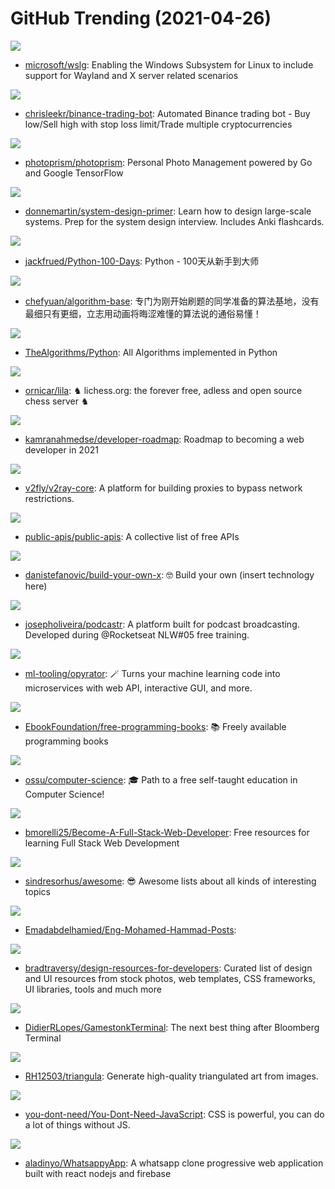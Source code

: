 # GitHub Trending (2021-04-26)

![](https://img.shields.io/badge/C%2B%2B-New%20454-green?style=flat-square&logo=appveyor)
- [microsoft/wslg](https://github.com/microsoft/wslg): Enabling the Windows Subsystem for Linux to include support for Wayland and X server related scenarios

![](https://img.shields.io/badge/JavaScript-New%20323-green?style=flat-square&logo=appveyor)
- [chrisleekr/binance-trading-bot](https://github.com/chrisleekr/binance-trading-bot): Automated Binance trading bot - Buy low/Sell high with stop loss limit/Trade multiple cryptocurrencies

![](https://img.shields.io/badge/Go-New%20471-green?style=flat-square&logo=appveyor)
- [photoprism/photoprism](https://github.com/photoprism/photoprism): Personal Photo Management powered by Go and Google TensorFlow

![](https://img.shields.io/badge/Python-New%20477-green?style=flat-square&logo=appveyor)
- [donnemartin/system-design-primer](https://github.com/donnemartin/system-design-primer): Learn how to design large-scale systems. Prep for the system design interview. Includes Anki flashcards.

![](https://img.shields.io/badge/Python-New%20187-green?style=flat-square&logo=appveyor)
- [jackfrued/Python-100-Days](https://github.com/jackfrued/Python-100-Days): Python - 100天从新手到大师

![](https://img.shields.io/badge/Java-New%20318-green?style=flat-square&logo=appveyor)
- [chefyuan/algorithm-base](https://github.com/chefyuan/algorithm-base): 专门为刚开始刷题的同学准备的算法基地，没有最细只有更细，立志用动画将晦涩难懂的算法说的通俗易懂！

![](https://img.shields.io/badge/Python-New%20532-green?style=flat-square&logo=appveyor)
- [TheAlgorithms/Python](https://github.com/TheAlgorithms/Python): All Algorithms implemented in Python

![](https://img.shields.io/badge/Scala-New%20257-green?style=flat-square&logo=appveyor)
- [ornicar/lila](https://github.com/ornicar/lila): ♞ lichess.org: the forever free, adless and open source chess server ♞

![](https://img.shields.io/badge/none-New%20702-green?style=flat-square&logo=appveyor)
- [kamranahmedse/developer-roadmap](https://github.com/kamranahmedse/developer-roadmap): Roadmap to becoming a web developer in 2021

![](https://img.shields.io/badge/Go-New%20140-green?style=flat-square&logo=appveyor)
- [v2fly/v2ray-core](https://github.com/v2fly/v2ray-core): A platform for building proxies to bypass network restrictions.

![](https://img.shields.io/badge/Python-New%20550-green?style=flat-square&logo=appveyor)
- [public-apis/public-apis](https://github.com/public-apis/public-apis): A collective list of free APIs

![](https://img.shields.io/badge/none-New%20710-green?style=flat-square&logo=appveyor)
- [danistefanovic/build-your-own-x](https://github.com/danistefanovic/build-your-own-x): 🤓 Build your own (insert technology here)

![](https://img.shields.io/badge/TypeScript-New%20152-green?style=flat-square&logo=appveyor)
- [josepholiveira/podcastr](https://github.com/josepholiveira/podcastr): A platform built for podcast broadcasting. Developed during @Rocketseat NLW#05 free training.

![](https://img.shields.io/badge/Python-New%20469-green?style=flat-square&logo=appveyor)
- [ml-tooling/opyrator](https://github.com/ml-tooling/opyrator): 🪄 Turns your machine learning code into microservices with web API, interactive GUI, and more.

![](https://img.shields.io/badge/none-New%20518-green?style=flat-square&logo=appveyor)
- [EbookFoundation/free-programming-books](https://github.com/EbookFoundation/free-programming-books): 📚 Freely available programming books

![](https://img.shields.io/badge/none-New%20454-green?style=flat-square&logo=appveyor)
- [ossu/computer-science](https://github.com/ossu/computer-science): 🎓 Path to a free self-taught education in Computer Science!

![](https://img.shields.io/badge/none-New%20230-green?style=flat-square&logo=appveyor)
- [bmorelli25/Become-A-Full-Stack-Web-Developer](https://github.com/bmorelli25/Become-A-Full-Stack-Web-Developer): Free resources for learning Full Stack Web Development

![](https://img.shields.io/badge/Shell-New%20407-green?style=flat-square&logo=appveyor)
- [sindresorhus/awesome](https://github.com/sindresorhus/awesome): 😎 Awesome lists about all kinds of interesting topics

![](https://img.shields.io/badge/none-New%2017-green?style=flat-square&logo=appveyor)
- [Emadabdelhamied/Eng-Mohamed-Hammad-Posts](https://github.com/Emadabdelhamied/Eng-Mohamed-Hammad-Posts): 

![](https://img.shields.io/badge/none-New%20341-green?style=flat-square&logo=appveyor)
- [bradtraversy/design-resources-for-developers](https://github.com/bradtraversy/design-resources-for-developers): Curated list of design and UI resources from stock photos, web templates, CSS frameworks, UI libraries, tools and much more

![](https://img.shields.io/badge/Python-New%20103-green?style=flat-square&logo=appveyor)
- [DidierRLopes/GamestonkTerminal](https://github.com/DidierRLopes/GamestonkTerminal): The next best thing after Bloomberg Terminal

![](https://img.shields.io/badge/Go-New%20351-green?style=flat-square&logo=appveyor)
- [RH12503/triangula](https://github.com/RH12503/triangula): Generate high-quality triangulated art from images.

![](https://img.shields.io/badge/CSS-New%20454-green?style=flat-square&logo=appveyor)
- [you-dont-need/You-Dont-Need-JavaScript](https://github.com/you-dont-need/You-Dont-Need-JavaScript): CSS is powerful, you can do a lot of things without JS.

![](https://img.shields.io/badge/JavaScript-New%20132-green?style=flat-square&logo=appveyor)
- [aladinyo/WhatsappyApp](https://github.com/aladinyo/WhatsappyApp): A whatsapp clone progressive web application built with react nodejs and firebase

